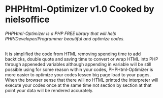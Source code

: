 # PHPHtml-Optimizer v1.0 Cooked by nielsoffice 
<h6>PHPHtml-Optimizer is a PHP FREE library that will help PHP/Developer/Programmer beautiful and optimize codes.</h6>
<p>It is simplified the code from HTML removing spending time to add backticks, double quote and saving time to convert or wrap HTML into PHP through appeneded variables although appending in variable will be still possible using for some reason within your codes, PHPHtml-Optimizer is more easier to optimize your codes lessen big page load to your pages.<br />
When the browser sense that there will no HTML printed the interpreter will execute your codes once at the same time not section by section at that point your data will be rendered accurately.<br />
</p>


